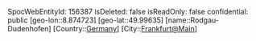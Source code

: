 ﻿---
location: [49.99635,8.874723]
type: Station
tags:
- geo/Station

---
SpocWebEntityId: 156387
isDeleted: false
isReadOnly: false
confidential: public
[geo-lon::8.874723]
[geo-lat::49.99635]
[name::Rodgau-Dudenhofen]
[Country::[Germany](geo/Continent/Europe/Germany.md)]
[City::[Frankfurt@Main](geo/Continent/Europe/Germany/Hessen/Frankfurt@Main.md)]

